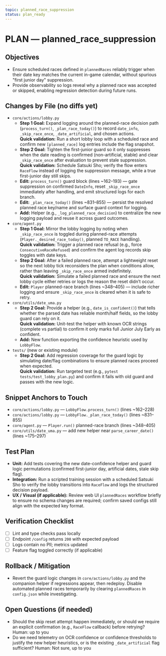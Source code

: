 ```yaml
---
topic: planned_race_suppression
status: plan_ready
---
```


# PLAN — planned_race_suppression

## Objectives
- Ensure scheduled races defined in `plannedRaces` reliably trigger when their date key matches the current in-game calendar, without spurious "first junior day" suppression.
- Provide observability so logs reveal why a planned race was accepted or skipped, enabling regression detection during future runs.

## Changes by File (no diffs yet)
- `core/actions/lobby.py`
  - **Step 1 Goal:** Expand logging around the planned-race decision path (`process_turn()`, `_plan_race_today()`) to record `date_info`, `_skip_race_once`, `_date_artificial`, and chosen actions.  
    **Quick validation:** Run a short lobby loop with a scheduled race and confirm new `[planned_race]` log entries include the flag snapshot.
  - **Step 2 Goal:** Tighten the first-junior guard so it only suppresses when the date reading is confirmed (non-artificial, stable) and clear `_skip_race_once` after evaluation to prevent stale suppression.  
    **Quick validation:** Schedule Satsuki Sho; verify the flow enters `RaceFlow` instead of logging the suppression message, while a true first-junior day still skips.
  - **Edit:** `process_turn()` guard block (lines ~162–193) — gate suppression on confirmed `DateInfo`, reset `_skip_race_once` immediately after handling, and emit structured logs for each branch.
  - **Edit:** `_plan_race_today()` (lines ~831–855) — persist the resolved planned race key/name and surface guard context for logging.
  - **Add:** Helper (e.g., `_log_planned_race_decision`) to centralize the new logging payload and reuse it across guard outcomes.
- `core/agent.py`
  - **Step 1 Goal:** Mirror the lobby logging by noting when `_skip_race_once` is toggled during planned-race attempts (`Player._desired_race_today()`, planned `TO_RACE` handling).  
    **Quick validation:** Trigger a planned race refusal (e.g., force `ConsecutiveRaceRefused`) and confirm the agent log records skip toggles with date keys.
  - **Step 2 Goal:** After a failed planned race, attempt a lightweight reset so the next lobby tick reconsiders the plan when conditions allow, rather than leaving `_skip_race_once` armed indefinitely.  
    **Quick validation:** Simulate a failed planned race and ensure the next lobby cycle either retries or logs the reason the reset didn’t occur.
  - **Edit:** `Player` planned-race branch (lines ~348–405) — include richer logging and ensure `_skip_race_once` is cleared when it is safe to retry.
- `core/utils/date_uma.py`
  - **Step 2 Goal:** Provide a helper (e.g., `date_is_confident()`) that tells whether the parsed date has reliable month/half fields, so the lobby guard can rely on it.  
    **Quick validation:** Unit-test the helper with known OCR strings (complete vs partial) to confirm it only marks full Junior July Early as confident.
  - **Add:** New function exporting the confidence heuristic used by `LobbyFlow`.
- `tests/` (new or existing module)
  - **Step 2 Goal:** Add regression coverage for the guard logic by simulating date/flag combinations to ensure planned races proceed when expected.  
    **Quick validation:** Run targeted test (e.g., `pytest tests/test_lobby_plan.py`) and confirm it fails with old guard and passes with the new logic.

## Snippet Anchors to Touch
- `core/actions/lobby.py` — `LobbyFlow.process_turn()` (lines ~162–228)
- `core/actions/lobby.py` — `LobbyFlow._plan_race_today()` (lines ~831–855)
- `core/agent.py` — `Player.run()` planned-race branch (lines ~348–405)
- `core/utils/date_uma.py` — add new helper near `parse_career_date()` (lines ~175–297)

## Test Plan
- **Unit:** Add tests covering the new date-confidence helper and guard logic permutations (confirmed first-junior day, artificial dates, stale skip flag).
- **Integration:** Run a scripted training session with a scheduled Satsuki Sho to verify the lobby transitions into `RaceFlow` and logs the structured decision payload.
- **UX / Visual (if applicable):** Review web UI `plannedRaces` workflow briefly to ensure no schema changes are required; confirm saved configs still align with the expected key format.

## Verification Checklist
- [ ] Lint and type checks pass locally
- [ ] Endpoint `/config` returns `200` with expected payload
- [ ] Logs contain no PII; metrics updated
- [ ] Feature flag toggled correctly (if applicable)

## Rollback / Mitigation
- Revert the guard logic changes in `core/actions/lobby.py` and the companion helper if regressions appear, then redeploy. Disable automated planned races temporarily by clearing `plannedRaces` in `config.json` while investigating.

## Open Questions (if needed)
- Should the skip reset attempt happen immediately, or should we require an explicit confirmation (e.g., `RaceFlow` callback) before retrying? Human: up to you
- Do we need telemetry on OCR confidence or confidence thresholds to justify the new helper heuristics, or is the existing `_date_artificial` flag sufficient? Human: Not sure, up to you
